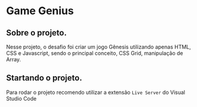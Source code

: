 # Game Genius
## Sobre o projeto.

Nesse projeto, o desafio foi criar um jogo Gênesis utilizando apenas HTML, 
CSS e Javascript, sendo o principal conceito, CSS Grid, manipulação de Array.
## Startando o projeto.
Para rodar o projeto recomendo utilizar a extensão `Live Server` do Visual Studio Code
